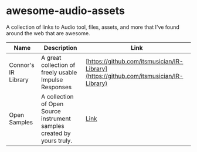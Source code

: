 # awesome-audio-assets
A collection of links to Audio tool, files, assets, and more that I've found around the web that are awesome.

| Name | Description | Link |
| ---- | ----------- | ---- |
| Connor's IR Library | A great collection of freely usable Impulse Responses | [https://github.com/itsmusician/IR-Library](https://github.com/itsmusician/IR-Library) |
| Open Samples | A collection of Open Source instrument samples created by yours truly. | [Link](Link) |
